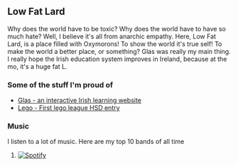 ## Low Fat Lard
Why does the world have to be toxic? Why does the world have to have so much hate? Well, I believe it's all from anarchic empathy. Here, Low Fat Lard, is a place filled with Oxymorons! To show the world it's true self! To make the world a better place, or something? Glas was really my main thing. I really hope the Irish education system improves in Ireland, because at the mo, it's a huge fat L.

### Some of the stuff I'm proud of
 - [Glas - an interactive Irish learning website](https://github.com/Low-Fat-Lard/Glas)
 - [Lego - First lego league HSD entry](https://github.com/Low-Fat-Lard/first-lego-league)

### Music
I listen to a lot of music. Here are my top 10 bands of all time
1. [![Spotify](https://spotify-github-readme.vercel.app/api/spotify)](https://open.spotify.com/collection/tracks)

